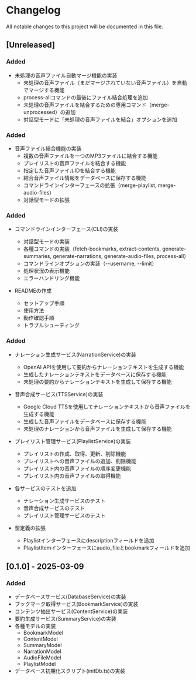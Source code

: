 # Changelog

All notable changes to this project will be documented in this file.

## [Unreleased]

### Added

- 未処理の音声ファイル自動マージ機能の実装
  - 未処理の音声ファイル（まだマージされていない音声ファイル）を自動でマージする機能
  - process-allコマンドの最後にファイル結合処理を追加
  - 未処理の音声ファイルを結合するための専用コマンド（merge-unprocessed）の追加
  - 対話型モードに「未処理の音声ファイルを結合」オプションを追加

### Added

- 音声ファイル結合機能の実装
  - 複数の音声ファイルを一つのMP3ファイルに結合する機能
  - プレイリストの音声ファイルを結合する機能
  - 指定した音声ファイルIDを結合する機能
  - 結合音声ファイル情報をデータベースに保存する機能
  - コマンドラインインターフェースの拡張（merge-playlist, merge-audio-files）
  - 対話型モードの拡張

### Added

- コマンドラインインターフェース(CLI)の実装
  - 対話型モードの実装
  - 各種コマンドの実装（fetch-bookmarks, extract-contents, generate-summaries, generate-narrations, generate-audio-files, process-all）
  - コマンドラインオプションの実装（--username, --limit）
  - 処理状況の表示機能
  - エラーハンドリング機能

- READMEの作成
  - セットアップ手順
  - 使用方法
  - 動作確認手順
  - トラブルシューティング

### Added

- ナレーション生成サービス(NarrationService)の実装
  - OpenAI APIを使用して要約からナレーションテキストを生成する機能
  - 生成したナレーションテキストをデータベースに保存する機能
  - 未処理の要約からナレーションテキストを生成して保存する機能

- 音声合成サービス(TTSService)の実装
  - Google Cloud TTSを使用してナレーションテキストから音声ファイルを生成する機能
  - 生成した音声ファイルをデータベースに保存する機能
  - 未処理のナレーションから音声ファイルを生成して保存する機能

- プレイリスト管理サービス(PlaylistService)の実装
  - プレイリストの作成、取得、更新、削除機能
  - プレイリストへの音声ファイルの追加、削除機能
  - プレイリスト内の音声ファイルの順序変更機能
  - プレイリスト内の音声ファイルの取得機能

- 各サービスのテストを追加
  - ナレーション生成サービスのテスト
  - 音声合成サービスのテスト
  - プレイリスト管理サービスのテスト

- 型定義の拡張
  - Playlistインターフェースにdescriptionフィールドを追加
  - PlaylistItemインターフェースにaudio_fileとbookmarkフィールドを追加

## [0.1.0] - 2025-03-09

### Added

- データベースサービス(DatabaseService)の実装
- ブックマーク取得サービス(BookmarkService)の実装
- コンテンツ抽出サービス(ContentService)の実装
- 要約生成サービス(SummaryService)の実装
- 各種モデルの実装
  - BookmarkModel
  - ContentModel
  - SummaryModel
  - NarrationModel
  - AudioFileModel
  - PlaylistModel
- データベース初期化スクリプト(initDb.ts)の実装
